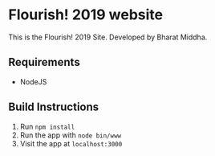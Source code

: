 # Flourish! 2019 website

This is the Flourish! 2019 Site.
Developed by Bharat Middha.

## Requirements

* NodeJS

## Build Instructions

1. Run `npm install`
2. Run the app with `node bin/www`
3. Visit the app at `localhost:3000`
